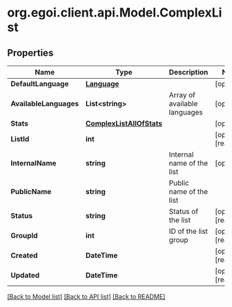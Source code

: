 
# org.egoi.client.api.Model.ComplexList

## Properties

Name | Type | Description | Notes
------------ | ------------- | ------------- | -------------
**DefaultLanguage** | [**Language**](Language.md) |  | [optional] 
**AvailableLanguages** | **List&lt;string&gt;** | Array of available languages | [optional] 
**Stats** | [**ComplexListAllOfStats**](ComplexListAllOfStats.md) |  | [optional] 
**ListId** | **int** |  | [optional] [readonly] 
**InternalName** | **string** | Internal name of the list | [optional] 
**PublicName** | **string** | Public name of the list | 
**Status** | **string** | Status of the list | [optional] [readonly] 
**GroupId** | **int** | ID of the list group | [optional] [readonly] 
**Created** | **DateTime** |  | [optional] [readonly] 
**Updated** | **DateTime** |  | [optional] [readonly] 

[[Back to Model list]](../README.md#documentation-for-models)
[[Back to API list]](../README.md#documentation-for-api-endpoints)
[[Back to README]](../README.md)

